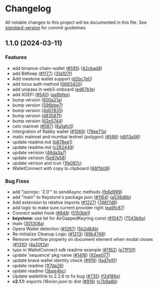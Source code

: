 # Changelog

All notable changes to this project will be documented in this file. See [standard-version](https://github.com/conventional-changelog/standard-version) for commit guidelines.

## 1.1.0 (2024-03-11)


### Features

* add binance-chain-wallet ([#595](https://github.com/UniPassID/web3-onboard/issues/595)) ([42cbad8](https://github.com/UniPassID/web3-onboard/commit/42cbad88281b0b32e8541559012a01175f7b2af5))
* add BitKeep ([#1177](https://github.com/UniPassID/web3-onboard/issues/1177)) ([31a107f](https://github.com/UniPassID/web3-onboard/commit/31a107f4314196d61494d75bee599acdf7e91008))
* Add meetone wallet support ([d2bc7e0](https://github.com/UniPassID/web3-onboard/commit/d2bc7e0a2ee42405a7131fc97b6781db54898ce0))
* add torus auth method ([0683420](https://github.com/UniPassID/web3-onboard/commit/0683420abf9cadacb0ed87840f64e08600250d21))
* add unipass in web3-onboard ([ed67b1e](https://github.com/UniPassID/web3-onboard/commit/ed67b1eb007164e5875dd8f6ad7f516f549e86a7))
* add XDEFI ([#540](https://github.com/UniPassID/web3-onboard/issues/540)) ([aa9bfee](https://github.com/UniPassID/web3-onboard/commit/aa9bfee398dd59fe4a4a024159060f0a3f71d753))
* bump version ([600a21a](https://github.com/UniPassID/web3-onboard/commit/600a21afd52c865a14c5816c50194190be2d5c9f))
* bump version ([596bbe7](https://github.com/UniPassID/web3-onboard/commit/596bbe7c4bd0f95dc5503ece2e59c6665bb3a764))
* bump version ([4d07835](https://github.com/UniPassID/web3-onboard/commit/4d07835ea330676e8c8cbc044ac8f348074b8db4))
* bump version ([d83587f](https://github.com/UniPassID/web3-onboard/commit/d83587f74855d030da12dbb08dfe833a675cd1ef))
* bump version ([62e5744](https://github.com/UniPassID/web3-onboard/commit/62e57444b13618dc5ffc48ba4ea6a5dd5e1f0599))
* celo mainnet ([#587](https://github.com/UniPassID/web3-onboard/issues/587)) ([6a1afc0](https://github.com/UniPassID/web3-onboard/commit/6a1afc029883581665099b307a1a6acb45d84627))
* intergration of Rabby wallet ([#1069](https://github.com/UniPassID/web3-onboard/issues/1069)) ([79ee71a](https://github.com/UniPassID/web3-onboard/commit/79ee71af9a33665b6f11de68045c2b2d7a331aef))
* matic mainnet and mumbai testnet (polygon) ([#586](https://github.com/UniPassID/web3-onboard/issues/586)) ([d913a56](https://github.com/UniPassID/web3-onboard/commit/d913a56988f10a1d7e4ad01fd7e0915ad26da3f8))
* update readme.md ([b878ee1](https://github.com/UniPassID/web3-onboard/commit/b878ee1b812a74cbfef91031d840ed65c01a992f))
* update readme.md ([c282449](https://github.com/UniPassID/web3-onboard/commit/c282449443a4fd1b1a5e79f544b2d42a36b52ce4))
* update verision ([46da3a7](https://github.com/UniPassID/web3-onboard/commit/46da3a7d9bd2a10c8bf2d9adc17255e618804aee))
* update verision ([5e87e58](https://github.com/UniPassID/web3-onboard/commit/5e87e5812d1a7f880aee7dd974e99d3151068a30))
* update verison and icon ([1fe087c](https://github.com/UniPassID/web3-onboard/commit/1fe087c7a4bdeef9f2e86e8dc053d3304299b5ef))
* WalletConnect with copy to clipboard ([66f1b09](https://github.com/UniPassID/web3-onboard/commit/66f1b092f3e22605485e903c83383829cfc41c38))


### Bug Fixes

* add "jsonrpc: '2.0'" to sendAsync methods ([fb6d999](https://github.com/UniPassID/web3-onboard/commit/fb6d9997fa9b0f997ccc7c65bbe0a29a5247326d))
* add "main" to Keystone's package.json ([#1164](https://github.com/UniPassID/web3-onboard/issues/1164)) ([a538d6b](https://github.com/UniPassID/web3-onboard/commit/a538d6bc7fcc1569e3958a67e81ab6e3671be9f2))
* Add extension to relative imports ([#1227](https://github.com/UniPassID/web3-onboard/issues/1227)) ([748f7d8](https://github.com/UniPassID/web3-onboard/commit/748f7d8c81763d82226f64244c4777b97c37bc9c))
* add logic to make sure current provider right ([ea9fc87](https://github.com/UniPassID/web3-onboard/commit/ea9fc87844801f59424f29fb677b55bfedbb247b))
* Connect wallet hook ([#848](https://github.com/UniPassID/web3-onboard/issues/848)) ([5150bb1](https://github.com/UniPassID/web3-onboard/commit/5150bb13c818ae5891e9c8afc405d7badac9af69))
* **keystone:** use let for AirGappedKeyring const ([#1047](https://github.com/UniPassID/web3-onboard/issues/1047)) ([7543b6e](https://github.com/UniPassID/web3-onboard/commit/7543b6e6c65678aa518787fe7f082959897c2275))
* main ([301308a](https://github.com/UniPassID/web3-onboard/commit/301308a02869cf77aa7517d1e22cc0284b4ede8d))
* Opera Wallet detection ([#1267](https://github.com/UniPassID/web3-onboard/issues/1267)) ([5b2d84b](https://github.com/UniPassID/web3-onboard/commit/5b2d84b2cbec790d54a6bc8ccd23bfc5456090ae))
* Re-initialize Cleanup Logic ([#1213](https://github.com/UniPassID/web3-onboard/issues/1213)) ([99b4748](https://github.com/UniPassID/web3-onboard/commit/99b47487688c53ed9e8da4e36ac8bde7fbddcad5))
* Remove overflow property on document element when modal closes ([#1310](https://github.com/UniPassID/web3-onboard/issues/1310)) ([4a20f2e](https://github.com/UniPassID/web3-onboard/commit/4a20f2e919e366367dcf321410e2483b78f9a41e))
* typo in WalletConnect sdk readme example ([#1162](https://github.com/UniPassID/web3-onboard/issues/1162)) ([e71f10f](https://github.com/UniPassID/web3-onboard/commit/e71f10fe45946d2a4e2fb5fb98db00991b64ab72))
* update 'sequence' pkg name ([#1416](https://github.com/UniPassID/web3-onboard/issues/1416)) ([92ee077](https://github.com/UniPassID/web3-onboard/commit/92ee0770162682820178afb02ab41688ef9dc63e))
* update brave wallet identity check ([#919](https://github.com/UniPassID/web3-onboard/issues/919)) ([fad7e91](https://github.com/UniPassID/web3-onboard/commit/fad7e91059d3e2a1893dd3c07195aa5783f9f94a))
* update readme ([1f7da26](https://github.com/UniPassID/web3-onboard/commit/1f7da26e2406d40dea81227c3c07e2d201076da7))
* update readme ([3bee4bc](https://github.com/UniPassID/web3-onboard/commit/3bee4bc3c6000f0021a5327c187e6d98816e690a))
* Update walletlink to 2.2.6 to fix bug ([#735](https://github.com/UniPassID/web3-onboard/issues/735)) ([f2d186e](https://github.com/UniPassID/web3-onboard/commit/f2d186e86dc71c8161a03d9e884968c0bc055a64))
* **v2.1.1:** exports i18n/en.json to dist ([#916](https://github.com/UniPassID/web3-onboard/issues/916)) ([c7b9a8b](https://github.com/UniPassID/web3-onboard/commit/c7b9a8bc097111f55ed60a92fffb58e244f0aa4a))
